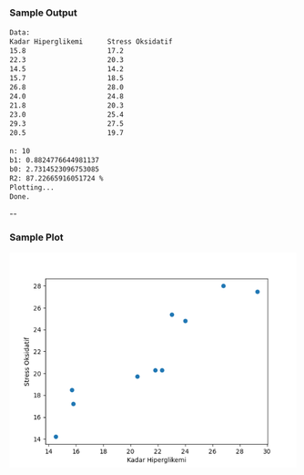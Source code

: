 ### Sample Output

```
Data:
Kadar Hiperglikemi      Stress Oksidatif
15.8                    17.2
22.3                    20.3
14.5                    14.2
15.7                    18.5
26.8                    28.0
24.0                    24.8
21.8                    20.3
23.0                    25.4
29.3                    27.5
20.5                    19.7

n: 10
b1: 0.8824776644981137
b0: 2.7314523096753085
R2: 87.22665916051724 %
Plotting...
Done.
```

--

### Sample Plot

![Sample plot](sample_plot.png)